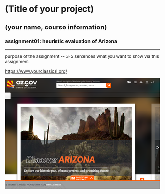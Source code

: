 # (Title of your project)
## (your name, course information)

### assignment01: heuristic evaluation of Arizona

---

purpose of the assignment -- 3-5 sentences what you want to show via this assignment.

https://www.yourclassical.org/

![Website of Arizona Government](arizonaGovWebsite.png)
